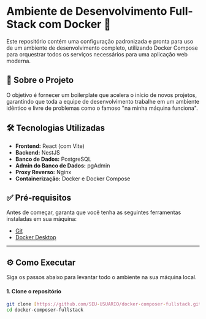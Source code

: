 # Ambiente de Desenvolvimento Full-Stack com Docker 🐳

Este repositório contém uma configuração padronizada e pronta para uso de um ambiente de desenvolvimento completo, utilizando Docker Compose para orquestrar todos os serviços necessários para uma aplicação web moderna.

## 🚀 Sobre o Projeto

O objetivo é fornecer um boilerplate que acelera o início de novos projetos, garantindo que toda a equipe de desenvolvimento trabalhe em um ambiente idêntico e livre de problemas como o famoso "na minha máquina funciona".

## 🛠️ Tecnologias Utilizadas

-   **Frontend:** React (com Vite)
-   **Backend:** NestJS
-   **Banco de Dados:** PostgreSQL
-   **Admin do Banco de Dados:** pgAdmin
-   **Proxy Reverso:** Nginx
-   **Containerização:** Docker e Docker Compose

## ✅ Pré-requisitos

Antes de começar, garanta que você tenha as seguintes ferramentas instaladas em sua máquina:
* [Git](https://git-scm.com/)
* [Docker Desktop](https://www.docker.com/products/docker-desktop/)

---

## ⚙️ Como Executar

Siga os passos abaixo para levantar todo o ambiente na sua máquina local.

#### 1. Clone o repositório
```bash
git clone [https://github.com/SEU-USUARIO/docker-composer-fullstack.git](https://github.com/SEU-USUARIO/docker-composer-fullstack.git)
cd docker-composer-fullstack